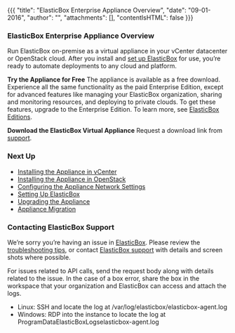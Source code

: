 {{{
"title": "ElasticBox Enterprise Appliance Overview",
"date": "09-01-2016",
"author": "",
"attachments": [],
"contentIsHTML": false
}}}

### ElasticBox Enterprise Appliance Overview
Run ElasticBox on-premise as a virtual appliance in your vCenter datacenter or OpenStack cloud. After you install and [set up ElasticBox](https://www.ctl.io/knowledge-base/ElasticBox/appliance-initialsetup/) for use, you’re ready to automate deployments to any cloud and platform.

**Try the Appliance for Free**
The appliance is available as a free download. Experience all the same functionality as the paid Enterprise Edition, except for advanced features like managing your ElasticBox organization, sharing and monitoring resources, and deploying to private clouds. To get these features, upgrade to the Enterprise Edition. To learn more, see [ElasticBox Editions](https://www.ctl.io/knowledge-base/ElasticBox/about-elasticbox-editions/).

**Download the ElasticBox Virtual Appliance**
Request a download link from [support](mailto:support@elasticbox.com).

### Next Up
* [Installing the Appliance in vCenter](https://www.ctl.io/knowledge-base/ElasticBox/appliance-vsphere/)
* [Installing the Appliance in OpenStack](https://www.ctl.io/knowledge-base/ElasticBox/appliance-openstack/)
* [Configuring the Appliance Network Settings](https://www.ctl.io/knowledge-base/ElasticBox/appliance-networking/)
* [Setting Up ElasticBox](https://www.ctl.io/knowledge-base/ElasticBox/appliance-initialsetup/)
* [Upgrading the Appliance](https://www.ctl.io/knowledge-base/ElasticBox/appliance-upgrading/)
* [Appliance Migration](https://www.ctl.io/knowledge-base/ElasticBox/appliance-migration/)

### Contacting ElasticBox Support
We’re sorry you’re having an issue in [ElasticBox](https://www.ctl.io/elasticbox/). Please review the [troubleshooting tips](https://elasticbox.com/documentation/troubleshooting/troubleshooting-tips/), or contact [ElasticBox support](mailto:support@elasticbox.com) with details and screen shots where possible.

For issues related to API calls, send the request body along with details related to the issue. In the case of a box error, share the box in the workspace that your organization and ElasticBox can access and attach the logs.
* Linux: SSH and locate the log at /var/log/elasticbox/elasticbox-agent.log
* Windows: RDP into the instance to locate the log at ProgramDataElasticBoxLogselasticbox-agent.log
